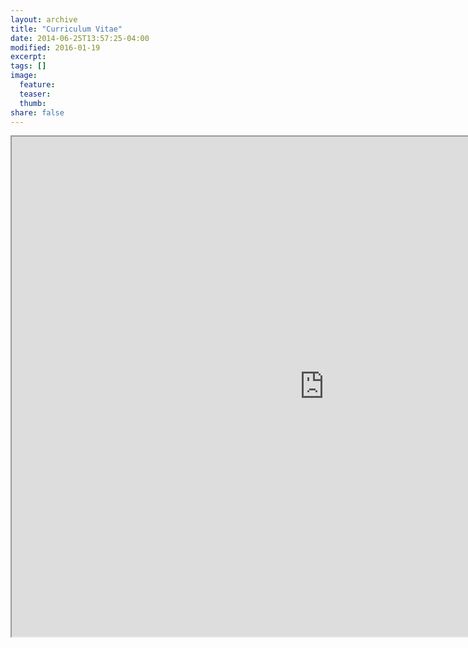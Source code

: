 ```yaml
---
layout: archive
title: "Curriculum Vitae"
date: 2014-06-25T13:57:25-04:00
modified: 2016-01-19
excerpt:
tags: []
image:
  feature:
  teaser:
  thumb:
share: false
---
```


<iframe src="https://drive.google.com/file/d/1Yrg0n5J1W1i_CmvxrlWhY6VIIkDNjObV/view" width="1000" height="800"></iframe>
